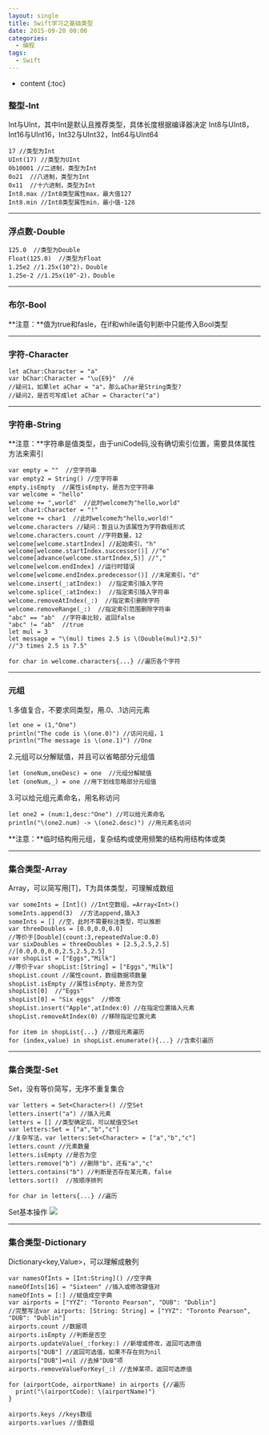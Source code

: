 ```yaml
---
layout: single
title: Swift学习之基础类型
date: 2015-09-20 00:00
categories:
  - 编程
tags:
  - Swift
---
```


* content
{:toc}

### 整型-Int
Int与UInt，其中Int是默认且推荐类型，具体长度根据编译器决定
Int8与UInt8，Int16与UInt16，Int32与UInt32，Int64与UInt64

	17 //类型为Int
	UInt(17) //类型为UInt
	0b10001 //二进制，类型为Int
	0o21  //八进制，类型为Int
	0x11  //十六进制，类型为Int
	Int8.max //Int8类型属性max，最大值127
	Int8.min //Int8类型属性min，最小值-128

----------

<!--more-->

### 浮点数-Double

	125.0  //类型为Double
	Float(125.0)  //类型为Float
	1.25e2 //1.25x(10^2)，Double
	1.25e-2 //1.25x(10^-2)，Double

----------

### 布尔-Bool

**注意：**值为true和fasle，在if和while语句判断中只能传入Bool类型

----------

### 字符-Character

	let aChar:Character = "a"
	var bChar:Character = "\u{E9}"  //é
	//疑问1，如果let aChar = "a"，那么aChar是String类型?
	//疑问2，是否可写成let aChar = Character("a")

----------

### 字符串-String

**注意：**字符串是值类型，由于uniCode码,没有确切索引位置，需要具体属性方法来索引

	var empty = ""  //空字符串
	var empty2 = String() //空字符串
	empty.isEmpty  //属性isEmpty，是否为空字符串
	var welcome = "hello"
	welcome += ",world"  //此时welcome为"hello,world"
	let char1:Character = "!"
	welcome += char1  //此时welcome为"hello,world!"
	welcome.characters //疑问：暂且认为该属性为字符数组形式
	welcome.characters.count //字符数量，12
	welcome[welcome.startIndex] //起始索引，"h"
	welcome[welcome.startIndex.successor()] //"e"
	welcome[advance(welcome.startIndex,5)] //","
	welcome[welcom.endIndex] //运行时错误
	welcome[welcome.endIndex.predecessor()] //末尾索引，"d"
	welcome.insert(_:atIndex:)  //指定索引插入字符
	welcome.splice(_:atIndex:)  //指定索引插入字符串
	welcome.removeAtIndex(_:)  //指定索引删除字符
	welcome.removeRange(_:)  //指定索引范围删除字符串
	"abc" == "ab"  //字符串比较，返回false
	"abc" != "ab"  //true
	let mul = 3
	let message = "\(mul) times 2.5 is \(Double(mul)*2.5)"
	//"3 times 2.5 is 7.5"

	for char in welcome.characters{...} //遍历各个字符

----------

### 元组

1.多值复合，不要求同类型，用.0、.1访问元素

	let one = (1,"One")
	println("The code is \(one.0)") //访问元组，1
	println("The message is \(one.1)") //One

2.元组可以分解赋值，并且可以省略部分元组值

	let (oneNum,oneDesc) = one  //元组分解赋值
	let (oneNum,_) = one //用下划线忽略部分元组值

3.可以给元组元素命名，用名称访问

	let one2 = (num:1,desc:"One") //可以给元素命名
	println("\(one2.num) -> \(one2.desc)") //用元素名访问

**注意：**临时结构用元组，复杂结构或使用频繁的结构用结构体或类

----------

### 集合类型-Array

Array<T>，可以简写用[T]，T为具体类型，可理解成数组

	var someInts = [Int]() //Int空数组，=Array<Int>()
	someInts.append(3)  //方法append,插入3
	someInts = [] //空，此时不需要标注类型，可以推断
	var threeDoubles = [0.0,0.0,0.0]
	//等价于[Double](count:3,repeatedValue:0.0)
	var sixDoubles = threeDoubles + [2.5,2.5,2.5]
	//[0.0,0.0,0.0,2.5,2.5,2.5]
	var shopList = ["Eggs","Milk"]
	//等价于var shopList:[String] = ["Eggs","Milk"]
	shopList.count //属性count，数组数据项数量
	shopList.isEmpty //属性isEmpty，是否为空
	shopList[0]  //"Eggs"
	shopList[0] = "Six eggs"  //修改
	shopList.insert("Apple",atIndex:0) //在指定位置插入元素
	shopList.removeAtIndex(0) //移除指定位置元素

	for item in shopList{...} //数组元素遍历
	for (index,value) in shopList.enumerate(){...} //含索引遍历

----------

### 集合类型-Set

Set<T>，没有等价简写，无序不重复集合

	var letters = Set<Character>() //空Set
	letters.insert("a") //插入元素
	letters = [] //类型确定后，可以赋值空Set
	var letters:Set = ["a","b","c"]
	//复杂写法，var letters:Set<Character> = ["a","b","c"]
	letters.count //元素数量
	letters.isEmpty //是否为空
	letters.remove("b") //删除"b"，还有"a","c"
	letters.contains("b") //判断是否存在某元素，false
	letters.sort()  //按顺序排列

	for char in letters{...} //遍历

Set基本操作
![](https://harmonyhu.github.io/img/SetOperate.jpg)

----------

### 集合类型-Dictionary

Dictionary<key,Value>，可以理解成散列

	var namesOfInts = [Int:String]() //空字典
	nameOfInts[16] = "Sixteen" //插入或修改键值对
	nameOfInts = [:] //赋值成空字典
	var airports = ["YYZ": "Toronto Pearson", "DUB": "Dublin"]
	//完整写法var airports: [String: String] = ["YYZ": "Toronto Pearson", "DUB": "Dublin"]
	airports.count //数据项
	airports.isEmpty //判断是否空
	airports.updateValue(_:forkey:) //新增或修改，返回可选原值
	airports["DUB"] //返回可选值，如果不存在则为nil
	airports["DUB"]=nil //去掉"DUB"项
	airports.removeValueForKey(_:) //去掉某项，返回可选原值

	for (airportCode, airportName) in airports {//遍历
	  print("\(airportCode): \(airportName)")
	}

	airports.keys //keys数组
	airports.varlues //值数组